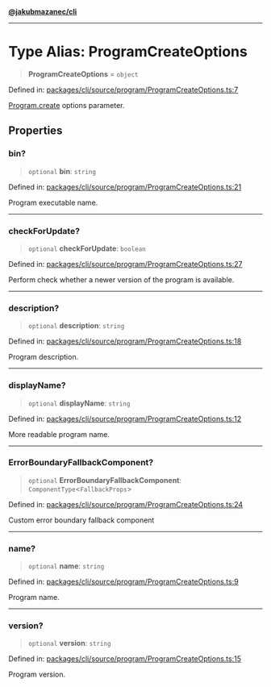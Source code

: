 [**@jakubmazanec/cli**](../README.md)

---

# Type Alias: ProgramCreateOptions

> **ProgramCreateOptions** = `object`

Defined in:
[packages/cli/source/program/ProgramCreateOptions.ts:7](https://github.com/jakubmazanec/tools/blob/c36a857a499e2c0c4f38fc4405cb987b357adf10/packages/cli/source/program/ProgramCreateOptions.ts#L7)

[Program.create](../classes/Program.md#create) options parameter.

## Properties

### bin?

> `optional` **bin**: `string`

Defined in:
[packages/cli/source/program/ProgramCreateOptions.ts:21](https://github.com/jakubmazanec/tools/blob/c36a857a499e2c0c4f38fc4405cb987b357adf10/packages/cli/source/program/ProgramCreateOptions.ts#L21)

Program executable name.

---

### checkForUpdate?

> `optional` **checkForUpdate**: `boolean`

Defined in:
[packages/cli/source/program/ProgramCreateOptions.ts:27](https://github.com/jakubmazanec/tools/blob/c36a857a499e2c0c4f38fc4405cb987b357adf10/packages/cli/source/program/ProgramCreateOptions.ts#L27)

Perform check whether a newer version of the program is available.

---

### description?

> `optional` **description**: `string`

Defined in:
[packages/cli/source/program/ProgramCreateOptions.ts:18](https://github.com/jakubmazanec/tools/blob/c36a857a499e2c0c4f38fc4405cb987b357adf10/packages/cli/source/program/ProgramCreateOptions.ts#L18)

Program description.

---

### displayName?

> `optional` **displayName**: `string`

Defined in:
[packages/cli/source/program/ProgramCreateOptions.ts:12](https://github.com/jakubmazanec/tools/blob/c36a857a499e2c0c4f38fc4405cb987b357adf10/packages/cli/source/program/ProgramCreateOptions.ts#L12)

More readable program name.

---

### ErrorBoundaryFallbackComponent?

> `optional` **ErrorBoundaryFallbackComponent**: `ComponentType`\<`FallbackProps`\>

Defined in:
[packages/cli/source/program/ProgramCreateOptions.ts:24](https://github.com/jakubmazanec/tools/blob/c36a857a499e2c0c4f38fc4405cb987b357adf10/packages/cli/source/program/ProgramCreateOptions.ts#L24)

Custom error boundary fallback component

---

### name?

> `optional` **name**: `string`

Defined in:
[packages/cli/source/program/ProgramCreateOptions.ts:9](https://github.com/jakubmazanec/tools/blob/c36a857a499e2c0c4f38fc4405cb987b357adf10/packages/cli/source/program/ProgramCreateOptions.ts#L9)

Program name.

---

### version?

> `optional` **version**: `string`

Defined in:
[packages/cli/source/program/ProgramCreateOptions.ts:15](https://github.com/jakubmazanec/tools/blob/c36a857a499e2c0c4f38fc4405cb987b357adf10/packages/cli/source/program/ProgramCreateOptions.ts#L15)

Program version.
